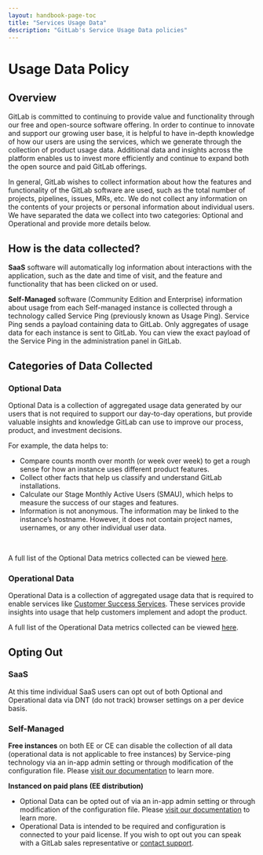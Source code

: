 ```yaml
---
layout: handbook-page-toc
title: "Services Usage Data"
description: "GitLab's Service Usage Data policies"
---
```


# Usage Data Policy
## Overview
GitLab is committed to continuing to provide value and functionality through our free and open-source software offering. In order to continue to innovate and support our growing user base, it is helpful to have in-depth knowledge of how our users are using the services, which we generate through the collection of product usage data. Additional data and insights across the platform enables us to invest more efficiently and continue to expand both the open source and paid GitLab offerings.

In general, GitLab wishes to collect information about how the features and functionality of the GitLab software are used, such as the total number of projects, pipelines, issues, MRs, etc. We do not collect any information on the contents of your projects or personal information about individual users.  We have separated the data we collect into two categories: Optional and Operational and provide more details below.

## How is the data collected?
**SaaS** software will automatically log information about interactions with the application, such as the date and time of visit, and the feature and functionality that has been clicked on or used. <br>

**Self-Managed** software (Community Edition and Enterprise) information about usage from each Self-managed instance is collected through a technology called Service Ping (previously known as Usage Ping). Service Ping sends a payload containing data to GitLab. Only aggregates of usage data for each instance is sent to GitLab. You can view the exact payload of the Service Ping in the administration panel in GitLab.

## Categories of Data Collected
### Optional Data
Optional Data is a collection of aggregated usage data generated by our users that is not required to support our day-to-day operations, but provide valuable insights and knowledge GitLab can use to improve our process, product, and investment decisions. <br>

For example, the data helps to:
* Compare counts month over month (or week over week) to get a rough sense for how an instance uses different product features.
* Collect other facts that help us classify and understand GitLab installations.
* Calculate our Stage Monthly Active Users (SMAU), which helps to measure the success of our stages and features.
* Information is not anonymous. The information may be linked to the instance’s hostname. However, it does not contain project names, usernames, or any other individual user data.
<br>

A full list of the Optional Data metrics collected can be viewed [here](https://gitlab-org.gitlab.io/growth/product-intelligence/metric-dictionary/?data_category=optional). 

### Operational Data
Operational Data is a collection of aggregated usage data that is required to enable services like [Customer Success Services](https://about.gitlab.com/services/customer-success-services/). These services provide insights into usage that help customers implement and adopt the product.

A full list of the Operational Data metrics collected can be viewed [here](https://gitlab-org.gitlab.io/growth/product-intelligence/metric-dictionary/?data_category=operational).

## Opting Out
### SaaS
At this time individual SaaS users can opt out of both Optional and Operational data via DNT (do not track) browser settings on a per device basis. 
<br>

### Self-Managed
**Free instances** on both EE or CE can disable the collection of all data (operational data is not applicable to free instances) by Service-ping technology via an in-app admin setting or through modification of the configuration file. Please [visit our documentation](https://docs.gitlab.com/ee/development/service_ping/index.html#disable-service-ping) to learn more. 
<br>

**Instanced on paid plans (EE distribution)**
* Optional Data can be opted out of via an in-app admin setting or through modification of the configuration file. Please [visit our documentation](https://docs.gitlab.com/ee/development/service_ping/index.html#disable-service-ping) to learn more.
* Operational Data is intended to be required and configuration is connected to your paid license. If you wish to opt out you can speak with a GitLab sales representative or [contact support](https://support.gitlab.com/hc/en-us/requests/new). 




